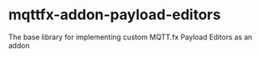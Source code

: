 # mqttfx-addon-payload-editors
The base library for implementing custom MQTT.fx Payload Editors as an addon
